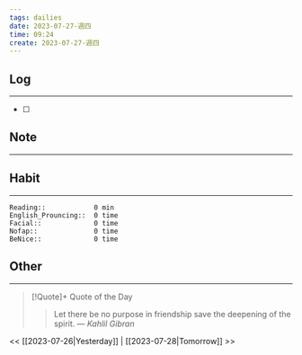 ```yaml
---
tags: dailies  
date: 2023-07-27-週四
time: 09:24
create: 2023-07-27-週四
---
```


## Log
---
- [ ] 

## Note
---

## Habit
---
```
Reading::            0 min
English_Prouncing::  0 time
Facial::             0 time
Nofap::              0 time
BeNice::             0 time

```
## Other
---

> [!Quote]+ Quote of the Day
> > Let there be no purpose in friendship save the deepening of the spirit.
> — <cite>Kahlil Gibran</cite>

<< [[2023-07-26|Yesterday]] | [[2023-07-28|Tomorrow]] >>